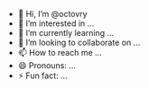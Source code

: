 - 👋 Hi, I’m @octovry
- 👀 I’m interested in ...
- 🌱 I’m currently learning ...
- 💞️ I’m looking to collaborate on ...
- 📫 How to reach me ...
- 😄 Pronouns: ...
- ⚡ Fun fact: ...

<!---
octovry/octovry is a ✨ special ✨ repository because its `README.md` (this file) appears on your GitHub profile.
You can click the Preview link to take a look at your changes.
--->
